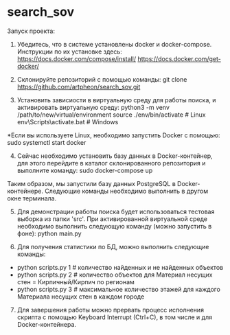 # search_sov

Запуск проекта:
1) Убедитесь, что в системе установлены docker и docker-compose. Инструкции по их установке здесь:
https://docs.docker.com/compose/install/
https://docs.docker.com/get-docker/

2) Склонируйте репозиторий с помощью команды: git clone https://github.com/artpheon/search_sov.git

3) Установить зависиости в виртуальную среду для работы поиска, и активировать виртуальную среду:
python3 -m venv /path/to/new/virtual/environment
source ./env/bin/activate # Linux
env\Scripts\activate.bat # Windows

*Если вы используете Linux, необходимо запустить Docker с помощью: sudo systemctl start docker

4) Сейчас необходимо установить базу данных в Docker-контейнер, для этого перейдите в каталог склонированного репозитория и выполните команду:
sudo docker-compose up

Таким образом, мы запустили базу данных PostgreSQL в Docker-контейнере. Следующие команды необходимо выполнить в другом окне терминала.

5) Для демонстрации работы поиска будет использоваться тестовая выборка из папки 'src'. При активированной виртуальной среде необходимо выполнить следующую команду (можно запустить в фоне):
python main.py

6) Для получения статистики по БД, можно выполнить следующие команды:
- python scripts.py 1 # количество найденных и не найденных объектов
- python scripts.py 2 # количество объектов для Материал несущих стен = Кирпичный/Кирпич по регионам
- python scripts.py 3 # максимальное количество этажей для каждого Материала несущих стен в каждом городе

7) Для завершения работы можно прервать процесс исполнения скрипта с помощью Keyboard Interrupt (Ctrl+C), в том числе и для Docker-контейнера.
